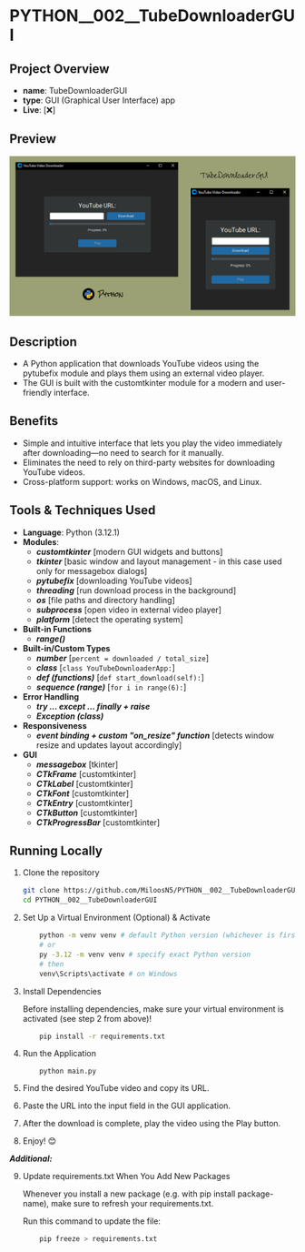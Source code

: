 # PYTHON__002__TubeDownloaderGUI

## Project Overview 
- **name**: TubeDownloaderGUI
- **type**: GUI (Graphical User Interface) app
- **Live**: [❌]

## Preview

<img src="./previews/preview_2.png">

## Description 
- A Python application that downloads YouTube videos using the pytubefix module and plays them using an external video player.
- The GUI is built with the customtkinter module for a modern and user-friendly interface.

## Benefits
- Simple and intuitive interface that lets you play the video immediately after downloading—no need to search for it manually.
- Eliminates the need to rely on third-party websites for downloading YouTube videos.
- Cross-platform support: works on Windows, macOS, and Linux.

## Tools & Techniques Used
- **Language**: Python (3.12.1)
- **Modules**:
    - ***customtkinter*** [modern GUI widgets and buttons]
    - ***tkinter*** [basic window and layout management - in this case used only for messagebox dialogs]
    - ***pytubefix*** [downloading YouTube videos]
    - ***threading*** [run download process in the background]
    - ***os*** [file paths and directory handling]
    - ***subprocess*** [open video in external video player]
    - ***platform*** [detect the operating system]
- **Built-in Functions**
    - ***range()*** 
- **Built-in/Custom Types**
    - ***number*** [```percent = downloaded / total_size```]
    - ***class*** [```class YouTubeDownloaderApp:```]
    - ***def (functions)*** [```def start_download(self):```]
    - ***sequence (range)*** [```for i in range(6):```]
- **Error Handling**
    - ***try ... except ... finally + raise***
    - ***Exception (class)***
- **Responsiveness**
    - ***<Configure> event binding + custom "on_resize" function*** [detects window resize and updates layout accordingly]
- **GUI**
    - ***messagebox*** [tkinter]
    - ***CTkFrame*** [customtkinter]
    - ***CTkLabel*** [customtkinter]
    - ***CTkFont*** [customtkinter]
    - ***CTkEntry*** [customtkinter]
    - ***CTkButton*** [customtkinter]
    - ***CTkProgressBar*** [customtkinter]
  
## Running Locally
1. Clone the repository

   ```bash
   git clone https://github.com/MiloosN5/PYTHON__002__TubeDownloaderGUI.git
   cd PYTHON__002__TubeDownloaderGUI
   
2. Set Up a Virtual Environment (Optional) & Activate
    ```bash
        python -m venv venv # default Python version (whichever is first in PATH)
        # or
        py -3.12 -m venv venv # specify exact Python version
        # then 
        venv\Scripts\activate # on Windows
    ```
3. Install Dependencies

   Before installing dependencies, make sure your virtual environment is activated (see step 2 from above)!
    ```bash
        pip install -r requirements.txt
    ```
4. Run the Application
    ```
        python main.py
    ```
5. Find the desired YouTube video and copy its URL.
6. Paste the URL into the input field in the GUI application.
7. After the download is complete, play the video using the Play button.
8. Enjoy! 😊

***Additional:***

9. Update requirements.txt When You Add New Packages

    Whenever you install a new package (e.g. with pip install package-name), make sure to refresh your requirements.txt.

    Run this command to update the file:
    ```bash
        pip freeze > requirements.txt
    ```
